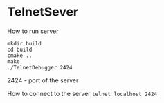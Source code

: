 # TelnetSever

How to run server

```
mkdir build 
cd build
cmake ..
make
./TelnetDebugger 2424
```

2424 - port of the server

How to connect to the server
`
telnet localhost 2424
`
